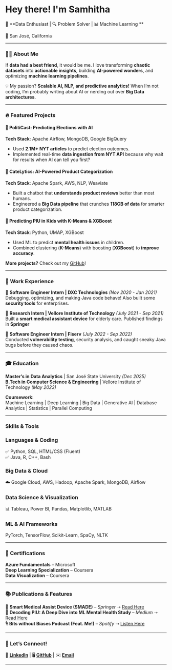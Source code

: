 # Hey there! I'm Samhitha  

🚀 **Data Enthusiast | 🔍 Problem Solver | 📊 Machine Learning **  

📍 San José, California 

---

### 👩‍💻 About Me  
If **data had a best friend**, it would be me. I love transforming **chaotic datasets** into **actionable insights**, building **AI-powered wonders**, and optimizing **machine learning pipelines**.  

💡 My passion? **Scalable AI, NLP, and predictive analytics!** When I’m not coding, I’m probably writing about AI or nerding out over **Big Data architectures**.  

---
### 🔥 Featured Projects  

#### 🔹 **PolitiCast: Predicting Elections with AI**  
**Tech Stack**: Apache Airflow, MongoDB, Google BigQuery  
- Used **2.1M+ NYT articles** to predict election outcomes.   
- Implemented real-time **data ingestion from NYT API** because why wait for results when AI can tell you first?  

#### 🔹 **CateLytics: AI-Powered Product Categorization**  
**Tech Stack**: Apache Spark, AWS, NLP, Weaviate  
- Built a chatbot that **understands product reviews** better than most humans.   
- Engineered a **Big Data pipeline** that crunches **118GB of data** for smarter product categorization.  

#### 🔹 **Predicting PIU in Kids with K-Means & XGBoost**  
**Tech Stack**: Python, UMAP, XGBoost  
- Used ML to predict **mental health issues** in children.  
- Combined clustering (**K-Means**) with boosting (**XGBoost**) to **improve accuracy**.  

**More projects?** Check out my [GitHub](https://github.com/samhithamuvva)!  

---
### 💼 Work Experience  

🔹 **Software Engineer Intern | DXC Technologies** _(Nov 2020 - Jan 2021)_  
Debugging, optimizing, and making Java code behave! Also built some **security tools** for enterprises.  

🔹 **Research Intern | Vellore Institute of Technology** _(July 2021 - Sep 2021)_  
Built a **smart medical assistant device** for elderly care. Published findings in **Springer**   

🔹 **Software Engineer Intern | Fiserv** _(July 2022 - Sep 2022)_  
Conducted **vulnerability testing**, security analysis, and caught sneaky Java bugs before they caused chaos.  

---

### 🎓 Education  

**Master’s in Data Analytics** | San José State University _(Dec 2025)_  
**B.Tech in Computer Science & Engineering** | Vellore Institute of Technology _(May 2023)_  

**Coursework**:  
Machine Learning | Deep Learning | Big Data | Generative AI | Database Analytics | Statistics | Parallel Computing  

---

### Skills & Tools  

### **Languages & Coding**  
✅ Python, SQL, HTML/CSS (Fluent)  
✅ Java, R, C++, Bash

### **Big Data & Cloud**  
☁️ Google Cloud, AWS, Hadoop, Apache Spark, MongoDB, Airflow  

### **Data Science & Visualization**  
📊 Tableau, Power BI, Pandas, Matplotlib, MATLAB  

### **ML & AI Frameworks**  
PyTorch, TensorFlow, Scikit-Learn, SpaCy, NLTK  

---

### 🏅 Certifications  
 **Azure Fundamentals** – Microsoft  
**Deep Learning Specialization** – Coursera  
**Data Visualization** – Coursera  

---

### 📚 Publications & Features  

📖 **Smart Medical Assist Device (SMADE)** – _Springer_ ➝ [Read Here](https://link.springer.com/chapter/10.1007/978-3-031-11633-9_19)  
📖 **Decoding PIU: A Deep Dive into ML Mental Health Study** – _Medium_ ➝ [Read Here](https://medium.com/@samhitha.muvva/decoding-piu-a-deep-dive-into-ioannidis-et-al-s-2016-machine-learning-study-f2103ba5cf21)  
🎙️ **Bits without Biases Podcast (Feat. Me!)** – _Spotify_ ➝ [Listen Here](https://open.spotify.com/episode/6s9ngTeoKvmIdBcyOZimeO)  

---

### 📣 Let’s Connect!  

🔗 **[LinkedIn](https://www.linkedin.com/in/samhitha-muvva-1b1944189/)** | 🖥️ **[GitHub](https://github.com/samhithamuvva)** | ✉️ **[Email](mailto:samhitha.muvva@sjsu.edu)**  

---
